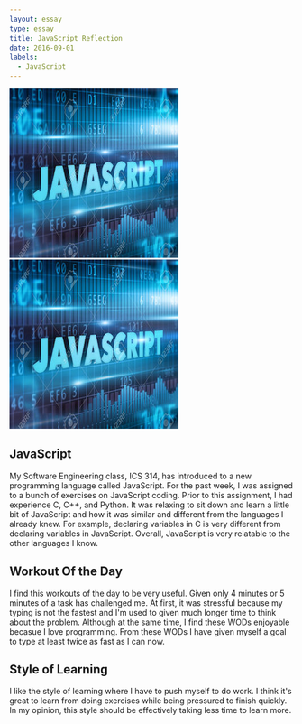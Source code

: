 ```yaml
---
layout: essay
type: essay
title: JavaScript Reflection
date: 2016-09-01
labels:
  - JavaScript
---
```


<img class="ui tiny left circular floated image" src="../images/JavaSquare.jpg">

<img class="actual image" src="../images/JavaSquare.jpg">


## JavaScript

My Software Engineering class, ICS 314, has introduced to a new programming language called JavaScript. For the past week, I was assigned to a bunch of exercises on JavaScript coding. Prior to this assignment, I had experience C, C++, and Python. It was relaxing to sit down and learn a little bit of JavaScript and how it was similar and different from the languages I already knew. For example, declaring variables in C is very different from declaring variables in JavaScript. Overall, JavaScript is very relatable to the other languages I know.

## Workout Of the Day

I find this workouts of the day to be very useful. Given only 4 minutes or 5 minutes of a task has challenged me. At first, it was stressful because my typing is not the fastest and I'm used to given much longer time to think about the problem. Although at the same time, I find these WODs enjoyable becasue I love programming. From these WODs I have given myself a goal to type at least twice as fast as I can now.

## Style of Learning

I like the style of learning where I have to push myself to do work. I think it's great to learn from doing exercises while being pressured to finish quickly. In my opinion, this style should be effectively taking less time to learn more.
